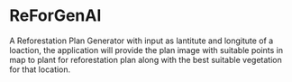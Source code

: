 # ReForGenAI
 A Reforestation Plan Generator with input as lantitute and longitute of a loaction, the application will provide the plan image with suitable points in map to plant for reforestation plan along with the best suitable vegetation for that location.
